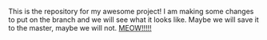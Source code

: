 This is the repository for my awesome project!
I am making some changes to put on the branch and we will see what it looks like. Maybe we will save it to the master, maybe we will not.
<a href="http://glsindia.com/wp-content/uploads/2014/09/Flying-Kitten.jpg">MEOW!!!!!</a>
